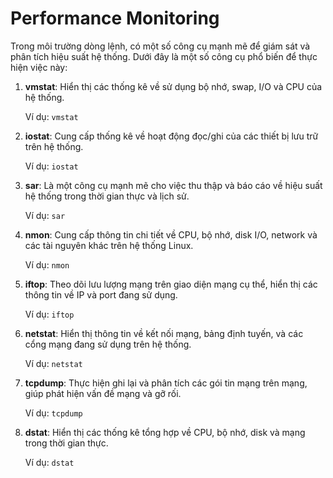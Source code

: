 # Performance Monitoring

Trong môi trường dòng lệnh, có một số công cụ mạnh mẽ để giám sát và phân tích hiệu suất hệ thống. Dưới đây là một số công cụ phổ biến để thực hiện việc này:

1.  **vmstat**: Hiển thị các thống kê về sử dụng bộ nhớ, swap, I/O và CPU của hệ thống.

    Ví dụ: `vmstat`
2.  **iostat**: Cung cấp thống kê về hoạt động đọc/ghi của các thiết bị lưu trữ trên hệ thống.

    Ví dụ: `iostat`
3.  **sar**: Là một công cụ mạnh mẽ cho việc thu thập và báo cáo về hiệu suất hệ thống trong thời gian thực và lịch sử.

    Ví dụ: `sar`
4.  **nmon**: Cung cấp thông tin chi tiết về CPU, bộ nhớ, disk I/O, network và các tài nguyên khác trên hệ thống Linux.

    Ví dụ: `nmon`
5.  **iftop**: Theo dõi lưu lượng mạng trên giao diện mạng cụ thể, hiển thị các thông tin về IP và port đang sử dụng.

    Ví dụ: `iftop`
6.  **netstat**: Hiển thị thông tin về kết nối mạng, bảng định tuyến, và các cổng mạng đang sử dụng trên hệ thống.

    Ví dụ: `netstat`
7.  **tcpdump**: Thực hiện ghi lại và phân tích các gói tin mạng trên mạng, giúp phát hiện vấn đề mạng và gỡ rối.

    Ví dụ: `tcpdump`
8.  **dstat**: Hiển thị các thống kê tổng hợp về CPU, bộ nhớ, disk và mạng trong thời gian thực.

    Ví dụ: `dstat`
